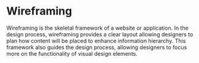 # Wireframing
Wireframing is the skeletal framework of a website or application. In the design process, wireframing provides a clear layout allowing designers to plan how content will be placed to enhance information hierarchy. This framework also guides the design process, allowing designers to focus more on the functionality of visual design elements.
